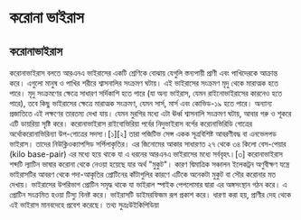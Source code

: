 # করোনা ভাইরাস


## করোনাভাইরাস

করোনাভাইরাস বলতে আরএনএ ভাইরাসের একটি শ্রেণিকে বোঝায় যেগুলি স্তন্যপায়ী প্রাণী এবং পাখিদেরকে আক্রান্ত করে। এগুলো মানুষ ও পাখির শরীরে শ্বাসনালির সংক্রমণ ঘটায়। এই ভাইরাসের সংক্রমণ মৃদু থেকে মারাত্মক হতে পারে। মৃদু সংক্রমণের ক্ষেত্রে সাধারণ সর্দিকাশি হতে পারে (যা অন্য ভাইরাস, যেমন রাইনোভাইরাসের কারনেও হতে পারে), তবে কিছু ভাইরাসের ক্ষেত্রে মারাত্মক সংক্রমণ, যেমন সার্স, মার্স এবং কোভিড-১৯ হতে পারে। অন্যান্য প্রজাতিতে এই লক্ষণের তারতম্য দেখা যায়। যেমন মুরগির মধ্যে এটা ঊর্ধ্ব শ্বাসনালি সংক্রমণ ঘটায়, আবার গরু ও শূকরে এটি ডায়রিয়া সৃষ্টি করে।
করোনাভাইরাস রাইবোভিরিয়া পর্বের নিদুভাইরাস বর্গের করোনাভিরিডি গোত্রের অর্থোকরোনাভিরিন্যা উপ-গোত্রের সদস্য।[১][২] তারা পজিটিভ সেন্স একক সূত্রবিশিষ্ট আবরণীবদ্ধ বা এনভেলপড ভাইরাস। তাদের নিউক্লিওক্যাপসিড সর্পিলাকৃতির। এর জিনোমের আকার সাধারণত ২৭ থেকে ৩৪ কিলো বেস-পেয়ার (kilo base-pair) এর মধ্যে হয়ে থাকে যা এ ধরনের আরএনএ ভাইরাসের মধ্যে সর্ববৃহৎ।[৩] করোনাভাইরাস শব্দটি ল্যাটিন ভাষার করোনা থেকে নেওয়া হয়েছে যার অর্থ "মুকুট"। কারণ দ্বিমাত্রিক সঞ্চালন ইলেকট্রন অণুবীক্ষণ যন্ত্রে ভাইরাসটির আবরণ থেকে গদা-আকৃতির প্রোটিনের কাঁটাগুলির কারণে এটিকে অনেকটা মুকুট বা সৌর করোনার মত দেখায়। ভাইরাসের উপরিভাগ প্রোটিন সমৃদ্ধ থাকে যা ভাইরাল স্পাইক পেপলোমার দ্বারা এর অঙ্গসংস্থান গঠন করে। এ প্রোটিন সংক্রমিত হওয়া টিস্যু বিনষ্ট করে। ভাইরাসটি ডাইমরফিজম রূপ প্রকাশ করে। ধারণা করা হয়, প্রাণীর দেহ থেকে এই ভাইরাস মানবদেহে প্রবেশ করেছে।
তথ্য সুত্রঃউইকিপিডিয়া

